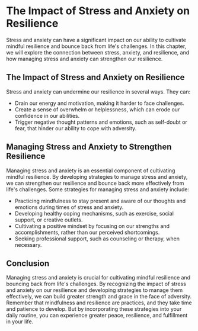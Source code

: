 The Impact of Stress and Anxiety on Resilience
=========================================================================================

Stress and anxiety can have a significant impact on our ability to cultivate mindful resilience and bounce back from life's challenges. In this chapter, we will explore the connection between stress, anxiety, and resilience, and how managing stress and anxiety can strengthen our resilience.

The Impact of Stress and Anxiety on Resilience
----------------------------------------------

Stress and anxiety can undermine our resilience in several ways. They can:

* Drain our energy and motivation, making it harder to face challenges.
* Create a sense of overwhelm or helplessness, which can erode our confidence in our abilities.
* Trigger negative thought patterns and emotions, such as self-doubt or fear, that hinder our ability to cope with adversity.

Managing Stress and Anxiety to Strengthen Resilience
----------------------------------------------------

Managing stress and anxiety is an essential component of cultivating mindful resilience. By developing strategies to manage stress and anxiety, we can strengthen our resilience and bounce back more effectively from life's challenges. Some strategies for managing stress and anxiety include:

* Practicing mindfulness to stay present and aware of our thoughts and emotions during times of stress and anxiety.
* Developing healthy coping mechanisms, such as exercise, social support, or creative outlets.
* Cultivating a positive mindset by focusing on our strengths and accomplishments, rather than our perceived shortcomings.
* Seeking professional support, such as counseling or therapy, when necessary.

Conclusion
----------

Managing stress and anxiety is crucial for cultivating mindful resilience and bouncing back from life's challenges. By recognizing the impact of stress and anxiety on our resilience and developing strategies to manage them effectively, we can build greater strength and grace in the face of adversity. Remember that mindfulness and resilience are practices, and they take time and patience to develop. But by incorporating these strategies into your daily routine, you can experience greater peace, resilience, and fulfillment in your life.
